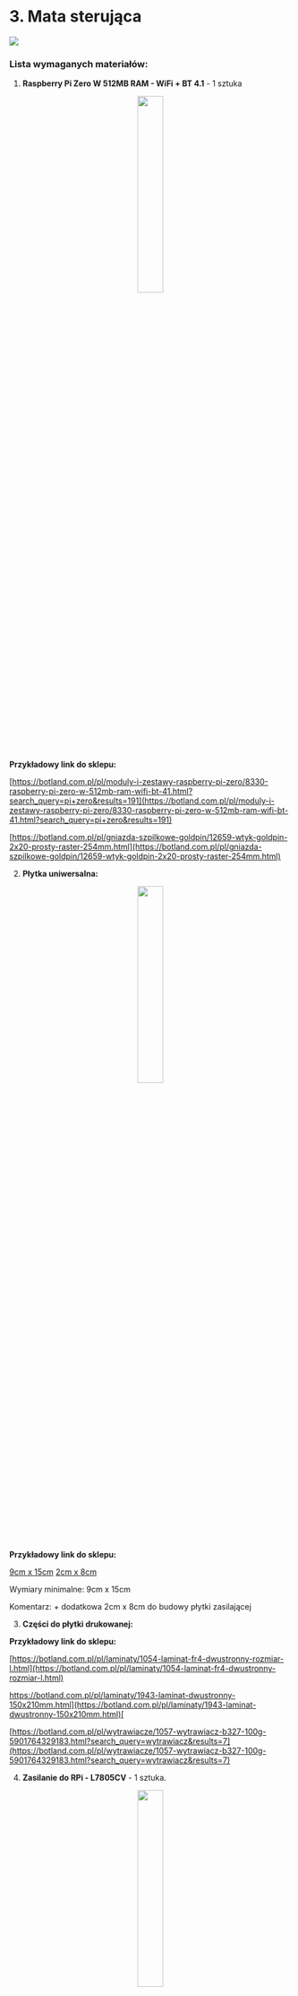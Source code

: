 # 3. **Mata sterująca**

<img src=https://github.com/domiipl/Projekt-Inz-Pliki/blob/master/Instrukta%C5%BC/Zdj%C4%99ciaMata/image_0.png>

### **Lista wymaganych materiałów:**

1. **Raspberry Pi Zero W 512MB RAM - WiFi + BT 4.1** - 1 sztuka
<p align="center">
<img src=https://github.com/domiipl/Projekt-Inz-Pliki/blob/master/Instrukta%C5%BC/Zdj%C4%99ciaMata/image_1.jpg width="30%" height="30%">
</p>

**Przykładowy link do sklepu:**

[https://botland.com.pl/pl/moduly-i-zestawy-raspberry-pi-zero/8330-raspberry-pi-zero-w-512mb-ram-wifi-bt-41.html?search_query=pi+zero&results=191](https://botland.com.pl/pl/moduly-i-zestawy-raspberry-pi-zero/8330-raspberry-pi-zero-w-512mb-ram-wifi-bt-41.html?search_query=pi+zero&results=191) 

[https://botland.com.pl/pl/gniazda-szpilkowe-goldpin/12659-wtyk-goldpin-2x20-prosty-raster-254mm.html](https://botland.com.pl/pl/gniazda-szpilkowe-goldpin/12659-wtyk-goldpin-2x20-prosty-raster-254mm.html) 

2. **Płytka uniwersalna:**
<p align="center">
<img src=https://github.com/domiipl/Projekt-Inz-Pliki/blob/master/Instrukta%C5%BC/Zdj%C4%99ciaMata/image_2.jpg width="30%" height="30%">
</p>

**Przykładowy link do sklepu:** 

[9cm x 15cm](https://www.gotronik.pl/uniwersalna-plytka-drukowana-pcb-9x15cm-1836-otworow-pol-kontaktowych-p-1273.html)
[2cm x 8cm](https://www.gotronik.pl/uniwersalna-plytka-drukowana-pcb-2x8cm-168-otworow-pol-kontaktowych-p-1268.html)

Wymiary minimalne:  9cm x 15cm

Komentarz: + dodatkowa 2cm x 8cm do budowy płytki zasilającej

3. **Części do płytki drukowanej:**

**Przykładowy link do sklepu:** 

[https://botland.com.pl/pl/laminaty/1054-laminat-fr4-dwustronny-rozmiar-l.html](https://botland.com.pl/pl/laminaty/1054-laminat-fr4-dwustronny-rozmiar-l.html) 

[https://botland.com.pl/pl/laminaty/1943-laminat-dwustronny-150x210mm.html](https://botland.com.pl/pl/laminaty/1943-laminat-dwustronny-150x210mm.html)[ ](https://botland.com.pl/pl/laminaty/1943-laminat-dwustronny-150x210mm.html)

[https://botland.com.pl/pl/wytrawiacze/1057-wytrawiacz-b327-100g-5901764329183.html?search_query=wytrawiacz&results=7](https://botland.com.pl/pl/wytrawiacze/1057-wytrawiacz-b327-100g-5901764329183.html?search_query=wytrawiacz&results=7) 

 

4. **Zasilanie do RPi - L7805CV** - 1 sztuka.
<p align="center">
<img src=https://github.com/domiipl/Projekt-Inz-Pliki/blob/master/Instrukta%C5%BC/Zdj%C4%99ciaMata/image_3.png width="30%" height="30%">
</p>

**Przykładowy link do sklepu:**

[https://abc-rc.pl/product-pol-6839-Elektronika-Stabilizator-L7805CV-5V-1-5A-obudowa-TO-220.html](https://abc-rc.pl/product-pol-6839-Elektronika-Stabilizator-L7805CV-5V-1-5A-obudowa-TO-220.html)

* Napięcie wyjściowe: 5V
* Maksymalne napięcie wejściowe: 35V
* Prąd wyjściowy: 1,5A
* Liczba pinów: 3
* Obudowa: TO-220
* Nr katalogowy: SNL7805CV

5. **Baterie - Model: "18650"** - 1 sztuka.
<p align="center">
<img src=https://github.com/domiipl/Projekt-Inz-Pliki/blob/master/Instrukta%C5%BC/Zdj%C4%99ciaMata/image_4.png width="30%" height="30%">
</p>
[https://botland.com.pl/pl/koszyki-na-baterie/5241-koszyk-na-3-baterie-typu-18650.html?search_query=koszyk+18650&results=5](https://botland.com.pl/pl/koszyki-na-baterie/5241-koszyk-na-3-baterie-typu-18650.html?search_query=koszyk+18650&results=5)  

[https://www.gotronik.pl/akumulator-li-ion-18650-ogniwo-litowo-jonowe-3400-mah-panasonic-ncr-18650b-p-6931.html](https://www.gotronik.pl/akumulator-li-ion-18650-ogniwo-litowo-jonowe-3400-mah-panasonic-ncr-18650b-p-6931.html)

(same baterie można dużo taniej znaleźć na Allegro lub OLX)

6. **Wtyk goldpin 2x40 prosty raster 2,54mm** - 1 raster powinien wystarczyć. 
<p align="center">
<img src=https://github.com/domiipl/Projekt-Inz-Pliki/blob/master/Instrukta%C5%BC/Zdj%C4%99ciaMata/image_5.jpg width="30%" height="30%">
</p>

**Przykładowy link do sklepu:** 

[https://botland.com.pl/pl/gniazda-szpilkowe-goldpin/204-wtyk-goldpin-2x40-prosty-raster-254mm.html?results=76&search_query=goldpin](https://botland.com.pl/pl/gniazda-szpilkowe-goldpin/204-wtyk-goldpin-2x40-prosty-raster-254mm.html?results=76&search_query=goldpin)

7. **Tact Switch 12x12mm z nasadką**- 18 sztuk
<p align="center">
<img src=https://github.com/domiipl/Projekt-Inz-Pliki/blob/master/Instrukta%C5%BC/Zdj%C4%99ciaMata/image_6.jpg width="30%" height="30%">
</p>

**Przykładowy link do sklepu:**

[https://botland.com.pl/pl/tact-switch/11138-tact-switch-12x12mm-z-nasadka-kwadrat-czarny-5szt.html?search_query=przycisk+tact&results=45](https://botland.com.pl/pl/tact-switch/11138-tact-switch-12x12mm-z-nasadka-kwadrat-czarny-5szt.html?search_query=przycisk+tact&results=45) 

8. **Wyświetlacz OLED niebieski graficzny 1,3'' 128x64px I2C v2** - 1 sztuka.
<p align="center">
<img src=https://github.com/domiipl/Projekt-Inz-Pliki/blob/master/Instrukta%C5%BC/Zdj%C4%99ciaMata/image_7.jpg width="30%" height="30%">
</p>
* Napięcie pracy: od 3,3 V do 5,0 V
* Sterownik: SH1106 (dokumentacja)
* Komunikacja: I2C
* Typ wyświetlacza: OLED
* Przekątna: 1,3"
* Rozdzielczość: 128 x 64 px
* Kolor znaków: biały
* Kąt widzenia: powyżej 160 °
* Temperatura pracy: od -20 °C do 70 °C
* Wymiary: 35 x 33 mm

**Przykładowy link do sklepu:**

[https://botland.com.pl/pl/wyswietlacze-oled/8246-wyswietlacz-oled-niebieski-graficzny-13-128x64px-i2c-v2-niebieskie-znaki.html](https://botland.com.pl/pl/wyswietlacze-oled/8246-wyswietlacz-oled-niebieski-graficzny-13-128x64px-i2c-v2-niebieskie-znaki.html)

### **Budowa maty**

Na wstępie chciałbym zaznaczyć, że uniwersalne płytki PCB dają nam ogromną swobodę w tym jak nasz efekt końcowy będzie się prezentować. 

Przed rozpoczęciem budowy "maty" najlepiej zapoznać się z schematem i wstępnie zaplanować sobie rozkład połączeń na uniwersalnej płytce. Porządek to podstawa, ponieważ później pozwoli nam to na łatwe modyfikacje i naprawy ewentualnych błędów.

<img src=https://github.com/domiipl/Projekt-Inz-Pliki/blob/master/Instrukta%C5%BC/Zdj%C4%99ciaMata/image_8.png width="30%" height="30%">

Pierwszym krokiem będzie rozkład przycisków S1 - S16. 

Z racji tego, że wybrana płytka jest dosyć dużych rozmiarów, bo ma aż 9cm na 15cm, to możemy pozwolić sobie na spore odstępy między przyciskami tak jak na poniższym zdjęciu (oczywiście każdy może mieć większe bądź mniejsze odstępy, to już według osobistych preferencji):

<img src=https://github.com/domiipl/Projekt-Inz-Pliki/blob/master/Instrukta%C5%BC/Zdj%C4%99ciaMata/image_9.png>

Następnie możemy dodać kolejne dwa przyciski (S17 i S18), które będą przyciskami funkcyjnymi: 

<img src=https://github.com/domiipl/Projekt-Inz-Pliki/blob/master/Instrukta%C5%BC/Zdj%C4%99ciaMata/image_10.png>

Teraz gdy już mamy zaplanowane rozłożenie przycisków możemy przejść do przypomnienia sobie schematu samej klawiatury jak i samego przycisku co ułatwi nam lutowanie. 

- Klawiatura:

<img src=https://github.com/domiipl/Projekt-Inz-Pliki/blob/master/Instrukta%C5%BC/Zdj%C4%99ciaMata/image_11.png>

- Przycisk: 

<img src=https://github.com/domiipl/Projekt-Inz-Pliki/blob/master/Instrukta%C5%BC/Zdj%C4%99ciaMata/image_12.png>

Podstawową rzeczą jaką powinniśmy zauważyć patrząc na schemat przycisku jest fakt, że nóżki 3 i 4 oraz 1 i 2 są ze sobą połączone, więc wciśnięcie przycisku powoduje zamknięcie obwodu między parami nóżek 1,2 i 3,4. Jest to o tyle istotny fakt, że podczas lutowania możemy zaoszczędzić bardzo dużo miejsca jak i czasu poświęconego na pracę. Przejdźmy zatem do lutowania: 

<img src=https://github.com/domiipl/Projekt-Inz-Pliki/blob/master/Instrukta%C5%BC/Zdj%C4%99ciaMata/image_13.png width="70%" height="70%">

Na zdjęciu powyżej widzimy pierwszą zlutowaną kolumnę. Oczywiście można było zrobić to inaczej, ale tak jak wspominałem, na płytkach uniwersalnych mamy pełną dowolność.

Poniżej zdjęcia będą przedstawiać postęp w lutowaniu kolumn i wierszy między przyciskami. 

<img src=https://github.com/domiipl/Projekt-Inz-Pliki/blob/master/Instrukta%C5%BC/Zdj%C4%99ciaMata/image_14.png>

<img src=https://github.com/domiipl/Projekt-Inz-Pliki/blob/master/Instrukta%C5%BC/Zdj%C4%99ciaMata/image_15.png>

<img src=https://github.com/domiipl/Projekt-Inz-Pliki/blob/master/Instrukta%C5%BC/Zdj%C4%99ciaMata/image_16.png>

<img src=https://github.com/domiipl/Projekt-Inz-Pliki/blob/master/Instrukta%C5%BC/Zdj%C4%99ciaMata/image_17.png>

<img src=https://github.com/domiipl/Projekt-Inz-Pliki/blob/master/Instrukta%C5%BC/Zdj%C4%99ciaMata/image_18.png>

<img src=https://github.com/domiipl/Projekt-Inz-Pliki/blob/master/Instrukta%C5%BC/Zdj%C4%99ciaMata/image_19.png>

Następnie aby sprawdzić czy wszystko zostało podłączone tak jak należy oraz udało nam się uniknąć "zimnych lutów" możemy na szybko podłączyć klawiaturę do np. Arduino i sprawdzić czy działa poprawnie: 

<img src=https://github.com/domiipl/Projekt-Inz-Pliki/blob/master/Instrukta%C5%BC/Zdj%C4%99ciaMata/image_20.png>
(Na czerwono są zaznaczone miejsca w których zostały przylutowane kable od kolumn, a nie ma ich na zdjęciu)

<img src=https://github.com/domiipl/Projekt-Inz-Pliki/blob/master/Instrukta%C5%BC/Zdj%C4%99ciaMata/image_21.png>
Powyżej widać klawiaturę podpiętą do Arduino, 

a poniżej widać program oraz wynik na konsoli po naciśnięciu klawiszy. 

<img src=https://github.com/domiipl/Projekt-Inz-Pliki/blob/master/Instrukta%C5%BC/Zdj%C4%99ciaMata/image_22.png>

(Kod do Arduino zostanie udostępniony na GitHubie jako plik [test_klawiatury_4x4](https://github.com/domiipl/Projekt-Inz-Pliki/blob/master/Kod%20-%20mata/test_klawiatury_4x4.ino))

Po poprawnych wynikach otrzymanych w teście możemy przejść do dodania pinów do klawiatury aby później można było ją podłączyć do RPi Zero. 
(Nie zastosowałem tutaj kabli przylutowanych na stałe, ponieważ nie miałem odpowiednich pod ręką, a kabelki ze skrętki nie były odpowiednie, ponieważ szybko się łamały i były zbyt sztywne)

<img src=https://github.com/domiipl/Projekt-Inz-Pliki/blob/master/Instrukta%C5%BC/Zdj%C4%99ciaMata/image_23.png>

Powyżej można zauważyć 4 dodatkowe piny obok przycisków funkcyjnych, ponieważ w międzyczasie został przylutowany ekran OLED co będzie widoczne na następnym zdjęciu: 
<img src=https://github.com/domiipl/Projekt-Inz-Pliki/blob/master/Instrukta%C5%BC/Zdj%C4%99ciaMata/image_24.png>

Po skończonej klawiaturze możemy przejść do zasilania jakiego użyjemy dla naszego Raspberry Pi Zero. 

Ważne jest to aby pamiętać o podstawowych parametrach jakie trzeba zapewnić RPi aby działało stabilnie. Po pierwsze najważniejsze jest napięcie, jeśli chcemy zasilić RPi poprzez złącze microUSB to musimy zapewnić następujące wartości: 

* Napięcie [V]:  4.75 - 5.25
* Natężenie [mA]: min. 500

Jest również możliwość zasilania RPi poprzez GPIO, ale jest to dosyć ryzykowny zabieg. 

Do wykonania prostego zasilacza będziemy potrzebowali: 

* L7805CV
* Koszyk na baterie 3x 18650
* kawałek płytki uniwersalnej
* trochę kabla 
* przełącznik 
* kondensator (ja wybrałem 10v 470uF)
* oraz opcjonalnie można użyć złącz ARK

Na wstępie mały obrazek z wyjściami dla L7805CV aby wszystko poprawnie podłączyć: 

<img src=https://github.com/domiipl/Projekt-Inz-Pliki/blob/master/Instrukta%C5%BC/Zdj%C4%99ciaMata/image_25.png>

Następnie schemat całego zasilacza:

<img src=https://github.com/domiipl/Projekt-Inz-Pliki/blob/master/Instrukta%C5%BC/Zdj%C4%99ciaMata/image_26.png>

<img src=https://github.com/domiipl/Projekt-Inz-Pliki/blob/master/Instrukta%C5%BC/Zdj%C4%99ciaMata/image_27.png>

I końcowy wygląd: 

<img src=https://github.com/domiipl/Projekt-Inz-Pliki/blob/master/Instrukta%C5%BC/Zdj%C4%99ciaMata/image_28.png>

Kolejna część praktycznie skończona, więc możemy przejść do kolejnych testów z udziałem Raspberry Pi Zero i naszego zasilacza. 
Na wstępie dodam jeszcze, żeby połączyć zasilacz z Raspberry użyłem starej końcówki microUSB z ładowarki która miała jedynie 2 żyły (czerwoną i czarną) przez co łatwiej było podłączyć ją pod zasilacz. 

<img src=https://github.com/domiipl/Projekt-Inz-Pliki/blob/master/Instrukta%C5%BC/Zdj%C4%99ciaMata/image_29.png>

<img src=https://github.com/domiipl/Projekt-Inz-Pliki/blob/master/Instrukta%C5%BC/Zdj%C4%99ciaMata/image_30.png>

Na powyższych zdjęciach widzimy pakiet 3 baterii 18650, dwa multimetry z czego jeden mierzy natężenie między zasilaczem a Raspberry (w stanie spoczynku przy uruchomionym systemie Raspbiana oraz podłączonym ekranie poprzez HDMI pobór wynosił około 290-340mA.)

Drugi multimetr (czarny) pokazuje napięcie na wyjściu zasilacza, które u mnie wynosiło 5,04 - 5,05V nawet przy większym obciążeniu RPi. Pakiet baterii na wyjściu miał napięcie w przedziale 12 - 12,10V. 

### **Obudowa maty**

Teraz możemy zostawić elektronikę na boku i przejść do budowy. 

Ja użyłem do tego plexy, ale równie dobrze możemy stworzyć obudowę z drewna lub zaprojektować i wydrukować w drukarce 3D. 

Wymiary obudowy prezentowanej na zdjęciach mają: 

* Wysokość: 70mm 
* Szerokość: 100mm
* Długość: 160mm

Oczywiście szerokość i długość można dopasować idealnie do płytki uniwersalnej i zastosować szerokość 90mm i długość 150mm. 

Zdjęć z samego wycinania nie będzie lecz przedstawię swoje osobiste doświadczenia jakie uzyskałem podczas tego procesu. 

Wskazówki: 

* Do budowy obudowy dobrze jest wykorzystać plexi o grubości 2mm, ponieważ w łatwy sposób możemy ciąć ją nożem do tapet. Po 3-4 mocniejszych nacięciach i mocniejszym nagięciu plexi powinna przełamać się. 
* Dobrze jest też nakleić sobie taśmę papierową i na niej narysować linię gdzie będziemy cięli, ponieważ plastik jest dosyć ślizgi i możemy zrobić sobie krzywdę. 
* Możemy również ciąć wzdłuż kątownika lub innej prostej rzeczy aby nóż nie uciekał na boki. tak aby nie było większych nierówności. 
* Po cięciu brzegi plexi dobrze jest wyrównać papierem ściernym. Ja użyłem 120 i 60
* Ostatnią wskazówką jest to aby nie ciąć plexi wyrzynarką, przynajmniej mi się to nie udało, ponieważ brzeszczot podczas cięcia uzyskuje wysoką temperaturę i topi plexi.

<img src=https://github.com/domiipl/Projekt-Inz-Pliki/blob/master/Instrukta%C5%BC/Zdj%C4%99ciaMata/image_31.png>

<img src=https://github.com/domiipl/Projekt-Inz-Pliki/blob/master/Instrukta%C5%BC/Zdj%C4%99ciaMata/image_32.png>

<img src=https://github.com/domiipl/Projekt-Inz-Pliki/blob/master/Instrukta%C5%BC/Zdj%C4%99ciaMata/image_33.png>

Do połączenia wszystkich elementów użyłem kleju na gorąco, jest on w zupełności wystarczający do tego stopnia, że jak ktoś się pomyli to praktycznie nie da się po ostygnięciu usunąć go w całości z plexi. 

<img src=https://github.com/domiipl/Projekt-Inz-Pliki/blob/master/Instrukta%C5%BC/Zdj%C4%99ciaMata/image_34.png>

Ostatnim krokiem jest połączenie wszystkich elementów razem za pomocą kabli z końcówkami żeńska-żeńska i zamknięcie całości w obudowie. Z racji tego, że moja obudowa była większa od płytki PCB, to musiałem po bokach dodać dodatkowe wsporniki aby przyczepić płytkę do obudowy. 
Efekt końcowy po podłączeniu całości i zamontowaniu przełącznika w płytce PCB. 

<img src=https://github.com/domiipl/Projekt-Inz-Pliki/blob/master/Instrukta%C5%BC/Zdj%C4%99ciaMata/image_35.png>

<img src=https://github.com/domiipl/Projekt-Inz-Pliki/blob/master/Instrukta%C5%BC/Zdj%C4%99ciaMata/image_36.png>

<img src=https://github.com/domiipl/Projekt-Inz-Pliki/blob/master/Instrukta%C5%BC/Zdj%C4%99ciaMata/image_37.png>

<img src=https://github.com/domiipl/Projekt-Inz-Pliki/blob/master/Instrukta%C5%BC/Zdj%C4%99ciaMata/image_38.png>

<img src=https://github.com/domiipl/Projekt-Inz-Pliki/blob/master/Instrukta%C5%BC/Zdj%C4%99ciaMata/image_39.png>

### **Kod do maty**

**Instalacja kodu**

Tak jak w przypadku robota, pełny kod znajdziesz w linku poniżej.

[Kod do maty](https://github.com/domiipl/Projekt-Inz-Pliki/blob/master/Kod%20-%20mata/Mata.js)

Sama instalacja kodu na Raspberry jest dość prosta. Najpierw klonujemy repozytorium
```
git clone https://github.com/domiipl/Projekt-Inz-Pliki
```
Następnie przechodzimy do folderu "Projekt-Inz-Pliki" a później do folderu “Kod - mata” komendami
```
cd Projekt-Inz-Pliki
cd Kod\ -\ mata/
```
i wpisujemy 
```
npm install
```
Czekamy aż zainstalują się biblioteki i wpisujemy kolejną komendę
```
node Mata.js
```
Po zakończonej instalacji kodu, robimy z naszej maliny serwis używając do tego pliku "nodeserver.service". Będąc dalej w folderze “Kod - mata” używamy komendy,
```
systemctl enable nodeserver.service
```
która zezwala na włączenie serwisu, następnie komenda uruchamiająca malinę jako serwis
```
systemctl start nodeserver.service
```
Na koniec możemy jeszcze sprawdzić czy wszystko działa komendą
```
systemctl status nodeserver.service
```
**Opis kodu**

Standardowo, musimy zacząć od dołączenia odpowiednich bibliotek oraz sterowników. Będą nam potrzebne biblioteki odpowiedzialne za komunikację sieciową, komunikację z pinami malinki oraz sterownik do ekranu oled.
```
var net = require('net')
let rpio = require('rpio')
let Oled = require('sh1106-js')
```
Potrzebne będą również pewnie zmienne. Zmienna odpowiadająca za tryb robota, gdzie "0" odpowiada trybowi “drive” a “1” trybowi “freeDrive” w kodzie robota.
```
let moveMode = 0
```
Następnie zmienna, która odpowiada za aktualnie("true") i ostatnio(“false”) wciśnięty przycisk, celowo jest to maksymalnie jeden przycisk.
```
let pressed = { x: 0 , y: 0, state: false }
```
Oraz zmienna, która zawiera tablicę znaków do jazdy swobodnej ("freeDrive"). Przypisujemy przycisku do znaków,  jeżeli znak jest pusty, to nie zostanie wysłany do robota.
```
let freeDrive = [ 
  [ "", "", "", "" ],
  [ "", "", "", "" ],
  [ "", "z", "", "" ],
  [ "v", "x", "c", "" ]
]
```
Inicjalizujemy bibliotekę od Raspberry, ustawiamy opcję ekranu i je również inicjalizujemy.
```
rpio.init({

  gpiomem: false
})
var opts = {
  rpio,
  width: 128,
  height: 64,
  address: 0x3C,
  device: '/dev/i2c-1'
};
var oled = new Oled(opts)
oled.turnOnDisplay()
oled.fillRect(0, 0, 128, 64, 0)
```
Dodajemy zmienną, która odpowiada za piksele strzałek na wyświetlaczu.
```
[ // pusta
    [0, 0, 0, 0, 0, 0, 0, 0, 0, 0, 0, 0, 0, 0, 0, 0],
    [0, 0, 0, 0, 0, 0, 0, 0, 0, 0, 0, 0, 0, 0, 0, 0],
    [0, 0, 0, 0, 0, 0, 0, 0, 0, 0, 0, 0, 0, 0, 0, 0],
    [0, 0, 0, 0, 0, 0, 0, 0, 0, 0, 0, 0, 0, 0, 0, 0],
    [0, 0, 0, 0, 0, 0, 0, 0, 0, 0, 0, 0, 0, 0, 0, 0],
    [0, 0, 0, 0, 0, 0, 0, 0, 0, 0, 0, 0, 0, 0, 0, 0],
    [0, 0, 0, 0, 0, 0, 0, 0, 0, 0, 0, 0, 0, 0, 0, 0],
    [0, 0, 0, 0, 0, 0, 0, 0, 0, 0, 0, 0, 0, 0, 0, 0],
    [0, 0, 0, 0, 0, 0, 0, 0, 0, 0, 0, 0, 0, 0, 0, 0],
    [0, 0, 0, 0, 0, 0, 0, 0, 0, 0, 0, 0, 0, 0, 0, 0],
    [0, 0, 0, 0, 0, 0, 0, 0, 0, 0, 0, 0, 0, 0, 0, 0],
    [0, 0, 0, 0, 0, 0, 0, 0, 0, 0, 0, 0, 0, 0, 0, 0],
    [0, 0, 0, 0, 0, 0, 0, 0, 0, 0, 0, 0, 0, 0, 0, 0],
    [0, 0, 0, 0, 0, 0, 0, 0, 0, 0, 0, 0, 0, 0, 0, 0],
    [0, 0, 0, 0, 0, 0, 0, 0, 0, 0, 0, 0, 0, 0, 0, 0],
    [0, 0, 0, 0, 0, 0, 0, 0, 0, 0, 0, 0, 0, 0, 0, 0]
  ],

  [ // góra
    [0, 0, 0, 0, 0, 0, 0, 0, 0, 0, 0, 0, 0, 0, 0, 0],
    [0, 0, 0, 0, 0, 1, 1, 1, 1, 1, 1, 0, 0, 0, 0, 0],
    [0, 0, 0, 0, 1, 1, 1, 0, 0, 1, 1, 1, 0, 0, 0, 0],
    [0, 0, 0, 1, 1, 1, 0, 0, 0, 0, 1, 1, 1, 0, 0, 0],
    [0, 0, 1, 1, 1, 0, 0, 0, 0, 0, 0, 1, 1, 1, 0, 0],
    [0, 1, 1, 1, 0, 0, 1, 0, 0, 1, 0, 0, 1, 1, 1, 0],
    [0, 1, 1, 0, 0, 1, 1, 0, 0, 1, 1, 0, 0, 1, 1, 0],
    [0, 1, 1, 1, 1, 1, 1, 0, 0, 1, 1, 1, 1, 1, 1, 0],
    [0, 1, 1, 1, 1, 1, 1, 0, 0, 1, 1, 1, 1, 1, 1, 0],
    [0, 1, 1, 1, 1, 1, 1, 0, 0, 1, 1, 1, 1, 1, 1, 0],
    [0, 1, 1, 1, 1, 1, 1, 0, 0, 1, 1, 1, 1, 1, 1, 0],
    [0, 0, 1, 1, 1, 1, 1, 0, 0, 1, 1, 1, 1, 1, 0, 0],
    [0, 0, 1, 1, 1, 1, 1, 0, 0, 1, 1, 1, 1, 0, 0, 0],
    [0, 0, 0, 0, 1, 1, 1, 0, 0, 1, 1, 1, 0, 0, 0, 0],
    [0, 0, 0, 0, 0, 1, 1, 1, 1, 1, 1, 0, 0, 0, 0, 0],
    [0, 0, 0, 0, 0, 0, 0, 0, 0, 0, 0, 0, 0, 0, 0, 0]
  ],
```
Pozwolę sobie nie wklejać tu jeszcze tablic dla strzałki "w dół", “w lewo” oraz “w prawo”. 

Następnie funkcje, dzięki którym odpowiednio narysujemy dany symbol na wyświetlaczu.
```
function drawSymbol(x, y, arr) {
  let tab = []
  for(let i in arr) {
    for(let j in arr[i]) {
      tab.push([(parseInt(x)+parseInt(j)), (parseInt(y)+parseInt(i)), arr[i][j]])
    }
  }
  oled.drawPixel(tab)
}
function drawButtonSymbol(i, j, id) {
  let x = j * 15 + 1
  let y = i * 15 + 1
  drawSymbol(x, y, symbols[id])
}
var font = require('oled-font-5x7');
```
Teraz odpowiednio przypisujemy piny malinki. Dla rzędów i kolumn,
```
let ROWS = [11, 10, 8, 7]
let COLS = [12, 13, 16, 15]
```
oraz dla dodatkowych przycisków (Start, Zmień tryb).
```
let EROWS = [21, 23]
let ECOL = 19
```
Potrzebna będzie jeszcze tablica znaków odpowiadających za ruchy,
```
let states = ['', 'u', 'd', 'l', 'r']
```
oraz tablica reprezentująca wartości maty z tablicy wyżej (states).
```
let values = [
  ['', '', '', ''],
  ['', '', '', ''],
  ['', '', '', ''],
  ['', '', '', '']
]
```
Istotnym jest również sprawdzenie, czy znaleziono robota, dlatego tworzymy zmienną "strażnik", która to sprawdza.
```
let connected = false
```
Następnie tworzymy klienta do wysyłania i odbierania socketów.
```
client = new net.Socket();
client.connect(12345, '192.168.1.200', function() {
    console.log('Connected')
  connected = true
})
```
Tworzymy tablicę, która będzie nas informować o tym czy przycisk jest wciśnięty. ("0" - nie, “1”- tak)
```
let buttons = [
  [0, 0, 0, 0],
  [0, 0, 0, 0],
  [0, 0, 0, 0],
  [0, 0, 0, 0]
]
```
Oraz identyczna tablica dla dwóch dodatkowych przycisków.
```
let buttons2 = [0, 0]
```
Następnie inicjalizujemy piny odpowiedzialne za klawiaturę 4x4,
```
for(let i in ROWS) {
  console.log("row: " + ROWS[i])
  rpio.open(ROWS[i], rpio.INPUT, rpio.PULL_DOWN)
}
for(let i in COLS) {
  rpio.open(COLS[i], rpio.OUTPUT, rpio.LOW)
}
```
oraz klawiaturę 2x1.
```
for(let i in EROWS) {
  console.log("erow: " + ROWS[i])
  rpio.open(EROWS[i], rpio.INPUT, rpio.PULL_DOWN)
}
rpio.open(ECOL, rpio.OUTPUT, rpio.LOW)
console.log("Initialised")
```
Uruchamiamy główną pętle programu.
```
checkPins()
```
Przechodzimy do głównej funkcji programu.
```
function checkPins() {
```
Najpierw dodajemy obsługę klawiatury 4x4
```
for(let i in COLS) {
    rpio.write(COLS[i], rpio.HIGH)
    for(let j in ROWS) {
      if(rpio.read(ROWS[j]) == 1) {
        if(buttons[j][i] == 0) {
          buttons[j][i] = 1
          pushButton(j, i)
        }
        else {
          pressedButton(j, i)
        }
      }
      else if(buttons[j][i] == 1) {
        buttons[j][i] = 0
        releaseButton(j, i)
      }
    }
    rpio.write(COLS[i], rpio.LOW)
  }
```
oraz klawiatury 2x1.
```
rpio.write(ECOL, rpio.HIGH)
  for(let i in EROWS) {
    if(rpio.read(EROWS[i]) == 1) {
      if(buttons2[i] == 0) {
        buttons2[i] = 1
        pushExtraButton(i)
      }
    }
    else if(buttons2[i] == 1) {
      buttons2[i] = 0
      releaseExtraButton(i)
    }
  }
  rpio.write(ECOL, rpio.LOW)
  //cycle++
  setTimeout(function(){ checkPins() }, 1)
}
```
Potrzebna jest również funkcja, która wykonuje się po wciśnięciu przycisku przez użytkownika. Funkcja ta dostaje odpowiedni znak, w zależności który przycisk został wciśnięty i następnie rysuje odpowiedni symbol na ekranie.
```
function pushButton(i, j) {
  console.log("Button (" + i + ", " + j + ") pushed")
  if (moveMode == 0) {
    let id = states.indexOf(values[i][j])
    id++
    if(id == states.length) {
      id = 0
    }
    values[i][j] = states[id]
    drawButtonSymbol(i, j, id)
    console.log("Values after (" + i + "," + j +") press: \n" + values)
  }
  else if(moveMode == 1) {
    if(pressed.state == false) {
      pressed.x = i
      pressed.y = j
      pressed.state = true
      if(freeDrive[i][j] != "") {
        client.write(freeDrive[i][j])
      }
    }
  }
}
```
Następnie potrzebujemy funkcji, która będzie się wykonywać kiedy przycisk z klawiatury 4x4 zostanie wciśnięty i przytrzymany w tym stanie. Funkcja ta służy do trybu jazdy swobodnej.
```
function pressedButton(i, j) {
  if(moveMode == 1 && false) {
    if(pressed.x == i && pressed.y == j) {
      if(freeDrive[i][j] != "") {
        client.write(freeDrive[i][j])
      }
    }
    else if(pressed.state == false) {
      pressed.x = i
      pressed.y = j
      pressed.state = true
    }
  }
}
```
Kolejna z funkcji, wykona się po puszczeniu trzymanego przycisku z klawiatury 4x4.
```
function releaseButton(i, j) {
  if(pressed.x == i && pressed.y == j && pressed.state) {
    pressed.state = false
    if(freeDrive[i][j] != "") {
      client.write("s")
    }
  }
  console.log("Button (" + i + ", " + j + ") released")
}
```
Dodatkowo funkcja, która przywraca narysowane strzałki. TU BĘDZIE ZMIANA
```
function drawActualArrows() {
  for(let i in values) {
    for(let j in values[i]) {
      let id = states.indexOf(values[i][j])
      if(id != -1) {
        drawButtonSymbol(i, j, id)
      }
    }
  }
}
```
Przedostatnia z funkcji, która wykonuje się po wciśnięciu przycisku z klawiatury 2x1. Odpowiedzialna za zmianę trybu oraz przycisku start.
```
function pushExtraButton(i) {
  console.log("Extra button(" + i + ") pushed")
  if(i == 1) {
    if(moveMode == 0) {
      moveMode = 1
      oled.fillRect(0, 0, 128, 64, 0)
    }
    else {
      moveMode = 0
      oled.fillRect(0, 0, 128, 64, 0)
      values = [
        ['', '', '', ''],
        ['', '', '', ''],
        ['', '', '', ''],
        ['', '', '', '']
      ]
    }
  }
  else if(i == 0) { //start button
    let s = ''
    for(let i in values) {
      for(let j in values[i]) {
        s += values[i][j]
      }
    }
    client.write(s)
    console.log("TCP packet sent: " + s)
  }
}
```
Na koniec funkcja, wykonująca się po puszczeniu przycisku z klawiatury 2x1.
```
function releaseExtraButton(i) {
  console.log("Extra button (" + i + ") released")
}
```
